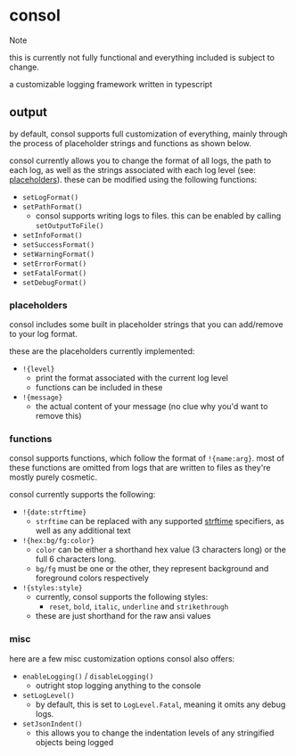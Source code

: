 # consol
> [!NOTE]
> this is currently not fully functional and everything included is subject to change.

a customizable logging framework written in typescript


## output
by default, consol supports full customization of everything, mainly through the process of placeholder strings and functions as shown below.

consol currently allows you to change the format of all logs, the path to each log, as well as the strings associated with each log level (see: [placeholders](#placeholders)). these can be modified using the following functions:
- `setLogFormat()`
- `setPathFormat()`
  - consol supports writing logs to files. this can be enabled by calling `setOutputToFile()`
- `setInfoFormat()`
- `setSuccessFormat()`
- `setWarningFormat()`
- `setErrorFormat()`
- `setFatalFormat()`
- `setDebugFormat()`



### placeholders
consol includes some built in placeholder strings that you can add/remove to your log format.

these are the placeholders currently implemented:
- `!{level}`
  - print the format associated with the current log level
  - functions can be included in these
- `!{message}`
  - the actual content of your message (no clue why you'd want to remove this)


### functions
consol supports functions, which follow the format of `!{name:arg}`. most of these functions are omitted from logs that are written to files as they're mostly purely cosmetic.

consol currently supports the following:
- `!{date:strftime}`
  - `strftime` can be replaced with any supported [strftime](https://github.com/samsonjs/strftime?tab=readme-ov-file#supported-specifiers) specifiers, as well as any additional text
- `!{hex:bg/fg:color}`
  - `color` can be either a shorthand hex value (3 characters long) or the full 6 characters long.
  - `bg/fg` must be one or the other, they represent background and foreground colors respectively
- `!{styles:style}`
  - currently, consol supports the following styles:
    - `reset`, `bold`, `italic`, `underline` and `strikethrough`
  - these are just shorthand for the raw ansi values

### misc
here are a few misc customization options consol also offers:
- `enableLogging()` / `disableLogging()`
  - outright stop logging anything to the console
- `setLogLevel()`
  - by default, this is set to `LogLevel.Fatal`, meaning it omits any debug logs.
- `setJsonIndent()`
  - this allows you to change the indentation levels of any stringified objects being logged